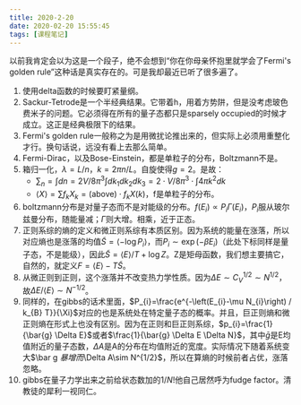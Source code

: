 ```yaml
---
title: 2020-2-20
date: 2020-02-20 15:55:45
tags: [课程笔记]
---
```


以前我肯定会以为这是一个段子，绝不会想到“你在你母亲怀抱里就学会了Fermi's golden rule”这种话是真实存在的。可是我却最近已听了很多遍了。

<!--more-->

1. 使用delta函数的时候要盯紧量纲。
2. Sackur-Tetrode是一个半经典结果。它带着h，用着方势阱，但是没考虑玻色费米子的问题。它必须得在所有的量子态都只是sparsely occupied的时候才成立。这正是经典极限下的结果。
3. Fermi's golden rule一般称之为是用微扰论推出来的，但实际上必须用重整化才行。换句话说，远没有看上去那么简单。
4. Fermi-Dirac，以及Bose-Einstein，都是单粒子的分布，Boltzmann不是。
5. 箱归一化，$\lambda = L/n$，$k=2\pi n/L$。自旋使得$g=2$。是故：
   - $\sum_n = \int dn = 2V/8\pi^3\int dk_1dk_2dk_3=2\cdot V/8\pi^3\cdot\int4\pi k^2dk$
   - $\langle X\rangle = \sum f_kX_k = \text{(above)}\cdot f_kX(k)$，f是单粒子的分布。
6. boltzmann分布是对量子态而不是对能级的分布。$f\left(E_{i}\right) \propto P_{i} \Gamma\left(E_{i}\right)$，$P_i$服从玻尔兹曼分布，随能量减；$\Gamma$则大增。相乘，近于正态。
7. 正则系综的熵的定义和微正则系综有本质区别。因为系统的能量在涨落，所以对应熵也是涨落的均值$\tilde{S}=\langle-\log P_i\rangle$，而$P_i\sim\exp(-\beta E_i)$（此处下标同样是量子态，不是能级），因此$\tilde{S}=\langle E\rangle/T+\log Z$。Z是矩母函数，我们想主要搞它，自然的，就定义$F=\langle E\rangle -T\tilde{S}$。
8. 从微正则到正则，这个涨落并不改变热力学性质。因为$\Delta E\sim C_V^{1/2}\sim N^{1/2}$，故$\Delta E/\langle E\rangle\sim N^{-1/2}$。
9. 同样的，在gibbs的话术里面，$P_{i}=\frac{e^{-\left(E_{i}-\mu N_{i}\right) / k_{B} T}}{\Xi}$对应的也是系统处在特定量子态的概率。并且，巨正则熵和微正则熵在形式上也没有区别。因为在正则和巨正则系综，$p_{i}=\frac{1}{\bar{g} \Delta E}$或者$\frac{1}{\bar{g} \Delta E \Delta N}$，其中$\bar g$是E均值附近的量子态数，$\Delta A$是A的分布在均值附近的宽度。实际情况下随着系统变大$\bar g $暴增而$\Delta A\sim N^{1/2}$，所以在算熵的时候前者占优，涨落忽略。
10. gibbs在量子力学出来之前给状态数加的$1/N!$他自己居然呼为fudge factor。清教徒的犀利一视同仁。